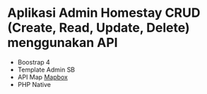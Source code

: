 # Aplikasi Admin Homestay CRUD (Create, Read, Update, Delete) menggunakan API
- Boostrap 4
- Template Admin SB
- API Map <a href="https://www.mapbox.com/">Mapbox</a> 
- PHP Native
